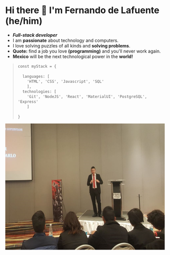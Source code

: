# Hi there 👋 I'm Fernando de Lafuente (he/him)

- ***Full-stack developer***
- I am **passionate** about technology and computers.
- I love solving puzzles of all kinds and **solving problems**. 
- **Quote:** find a job you love **(programming)** and you'll never work again. 
- **Mexico** will be the next technological power in the **world!**

>     const myStack = {
> 
>       languages: [
>         'HTML', 'CSS', 'Javascript', 'SQL'
>         ],
>       technologies: [
>         'Git', 'NodeJS', 'React', 'MaterialUI', 'PostgreSQL', 'Express'
>         ] 
>       
>     }

<div align="center"><img src="https://github.com/Lfer1111/Lfer1111/blob/main/fer_exponiendo.png" width="600px" height="400px"></div>
